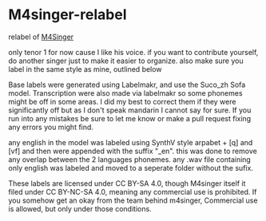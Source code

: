 # M4singer-relabel
relabel of [M4Singer](https://github.com/M4Singer/M4Singer/tree/master)


only tenor 1 for now cause I like his voice. if you want to contribute yourself, do another singer just to make it easier to organize. also make sure you label in the same style as mine, outlined below


Base labels were generated using Labelmakr, and use the Suco_zh Sofa model. Transcription were also made via labelmakr so some phonemes might be off in some areas. I did my best to correct them if they were significantly off but as I don't speak mandarin I cannot say for sure. If you run into any mistakes be sure to let me know or make a pull request fixing any errors you might find.

any english in the model was labeled using SynthV style arpabet + [q] and [vf] and then were appended with the suffix "_en". this was done to remove any overlap between the 2 languages phonemes. any .wav file containing only english was labeled and moved to a seperate folder without the sufix.


 These labels are licensed under CC BY-SA 4.0, though M4singer itself it filed under CC BY-NC-SA 4.0, meaning any commercial use is prohibited. If you somehow get an okay from the team behind m4singer, Commercial use is allowed, but only under those conditions.
